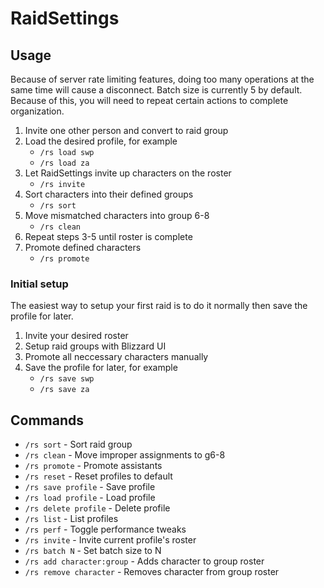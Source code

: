 # RaidSettings

## Usage

Because of server rate limiting features, doing too many operations at the same time will cause a disconnect. Batch size is currently 5 by default. Because of this, you will need to repeat certain actions to complete organization.

1. Invite one other person and convert to raid group
2. Load the desired profile, for example
   * `/rs load swp`
   * `/rs load za`
3. Let RaidSettings invite up characters on the roster
   * `/rs invite`
4. Sort characters into their defined groups
   * `/rs sort`
5. Move mismatched characters into group 6-8
   * `/rs clean`
6. Repeat steps 3-5 until roster is complete
7. Promote defined characters
   * `/rs promote`

### Initial setup

The easiest way to setup your first raid is to do it normally then save the profile for later.

1. Invite your desired roster
2. Setup raid groups with Blizzard UI
3. Promote all neccessary characters manually
4. Save the profile for later, for example
   * `/rs save swp`
   * `/rs save za`

## Commands

* `/rs sort` - Sort raid group
* `/rs clean` - Move improper assignments to g6-8
* `/rs promote` - Promote assistants
* `/rs reset` - Reset profiles to default
* `/rs save profile` - Save profile
* `/rs load profile` - Load profile
* `/rs delete profile` - Delete profile
* `/rs list` - List profiles
* `/rs perf` - Toggle performance tweaks
* `/rs invite` - Invite current profile's roster
* `/rs batch N` - Set batch size to N
* `/rs add character:group` - Adds character to group roster
* `/rs remove character` - Removes character from group roster
